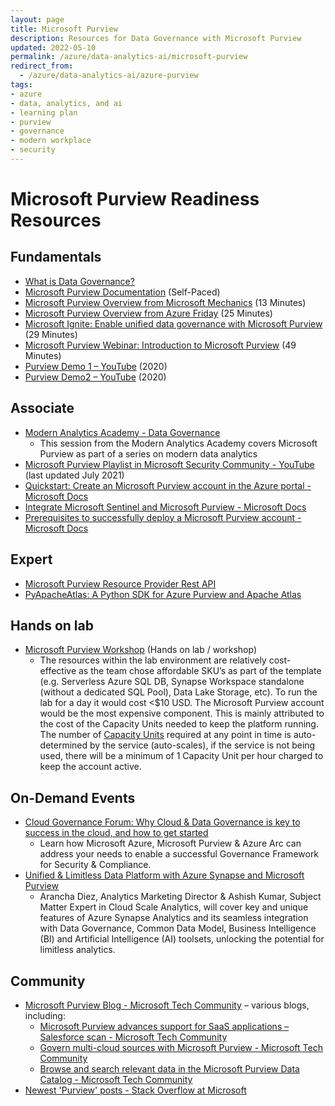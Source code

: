 ```yaml
---
layout: page
title: Microsoft Purview
description: Resources for Data Governance with Microsoft Purview
updated: 2022-05-10
permalink: /azure/data-analytics-ai/microsoft-purview
redirect_from:
  - /azure/data-analytics-ai/azure-purview
tags: 
- azure
- data, analytics, and ai
- learning plan
- purview
- governance
- modern workplace
- security
---
```


# Microsoft Purview Readiness Resources

## Fundamentals

* [What is Data Governance?](https://microsoft.github.io/PartnerResources/skilling/data-analytics-ai/modern-analytics-academy-vignettes#vignette-1---what-is-data-governance)
* [Microsoft Purview Documentation](https://docs.microsoft.com/en-us/azure/purview/) (Self-Paced)
* [Microsoft Purview Overview from Microsoft Mechanics](https://www.youtube.com/watch?v=27bA4KFiEKk) (13 Minutes)
* [Microsoft Purview Overview from Azure Friday](https://www.youtube.com/watch?v=W2bsj3ULw0Y) (25 Minutes)
* [Microsoft Ignite: Enable unified data governance with Microsoft Purview](https://www.youtube.com/watch?v=JLKHjevBGAI) (29 Minutes)
* [Microsoft Purview Webinar: Introduction to Microsoft Purview](https://www.youtube.com/watch?v=Kmr_LXm1ulg) (49 Minutes)
* [Purview Demo 1 – YouTube](https://www.youtube.com/watch?v=27bA4KFiEKk) (2020)
* [Purview Demo2 – YouTube](https://www.youtube.com/watch?v=W2bsj3ULw0Y) (2020)

## Associate

* [Modern Analytics Academy - Data Governance](https://microsoft.github.io/PartnerResources/skilling/data-analytics-ai/modern-analytics-academy-data-governance)
  * This session from the Modern Analytics Academy covers Microsoft Purview as part of a series on modern data analytics
* [Microsoft Purview Playlist in Microsoft Security Community - YouTube](https://www.youtube.com/playlist?list=PLmAptfqzxVEVS587Mc1UVvlKjPZv4GDev) (last updated July 2021)
* [Quickstart: Create an Microsoft Purview account in the Azure portal - Microsoft Docs](https://docs.microsoft.com/en-us/azure/purview/create-catalog-portal)
* [Integrate Microsoft Sentinel and Microsoft Purview - Microsoft Docs](https://docs.microsoft.com/en-us/azure/sentinel/purview-solution)
* [Prerequisites to successfully deploy a Microsoft Purview account - Microsoft Docs](https://docs.microsoft.com/en-us/azure/purview/tutorial-azure-purview-checklist)

## Expert

* [Microsoft Purview Resource Provider Rest API](https://aka.ms/PurviewAPIDoc)
* [PyApacheAtlas: A Python SDK for Azure Purview and Apache Atlas](https://github.com/wjohnson/pyapacheatlas)

## Hands on lab

* [Microsoft Purview Workshop](https://github.com/tayganr/purviewlab) (Hands on lab / workshop)
   * The resources within the lab environment are relatively cost-effective as the team chose affordable SKU’s as part of the template (e.g. Serverless Azure SQL DB, Synapse Workspace standalone (without a dedicated SQL Pool), Data Lake Storage, etc). To run the lab for a day it would cost <$10 USD. The Microsoft Purview account would be the most expensive component. This is mainly attributed to the cost of the Capacity Units needed to keep the platform running. The number of [Capacity Units](https://azure.microsoft.com/en-us/pricing/details/purview/) required at any point in time is auto-determined by the service (auto-scales), if the service is not being used, there will be a minimum of 1 Capacity Unit per hour charged to keep the account active.

## On-Demand Events

* [Cloud Governance Forum: Why Cloud & Data Governance is key to success in the cloud, and how to get started](https://mktoevents.com/Microsoft+Event/318034/157-GQE-382?wt.mc_id=AID3044659_QSG_572319)
  * Learn how Microsoft Azure, Microsoft Purview & Azure Arc can address your needs to enable a successful Governance Framework for Security & Compliance.
* [Unified & Limitless Data Platform with Azure Synapse and Microsoft Purview](https://mktoevents.com/Microsoft+Event/311260/157-GQE-382?wt.mc_id=AID3043413_QSG_566080)
  * Arancha Diez, Analytics Marketing Director & Ashish Kumar, Subject Matter Expert in Cloud Scale Analytics, will cover key and unique features of Azure Synapse Analytics and its seamless integration with Data Governance, Common Data Model, Business Intelligence (BI) and Artificial Intelligence (AI) toolsets, unlocking the potential for limitless analytics. 

## Community

* [Microsoft Purview Blog - Microsoft Tech Community](https://techcommunity.microsoft.com/t5/azure-purview-blog/bg-p/AzurePurviewBlog) – various blogs, including:
   * [Microsoft Purview advances support for SaaS applications – Salesforce scan - Microsoft Tech Community](https://techcommunity.microsoft.com/t5/azure-purview-blog/azure-purview-advances-support-for-saas-applications-salesforce/ba-p/3035994)
   * [Govern multi-cloud sources with Microsoft Purview - Microsoft Tech Community](https://techcommunity.microsoft.com/t5/azure-purview-blog/govern-multi-cloud-sources-with-azure-purview/ba-p/2884914)
   * [Browse and search relevant data in the Microsoft Purview Data Catalog - Microsoft Tech Community](https://techcommunity.microsoft.com/t5/azure-purview-blog/browse-and-search-relevant-data-in-the-azure-purview-data/ba-p/3020375)
* [Newest 'Purview' posts - Stack Overflow at Microsoft](https://stackoverflow.microsoft.com/posts/tagged/23099)






